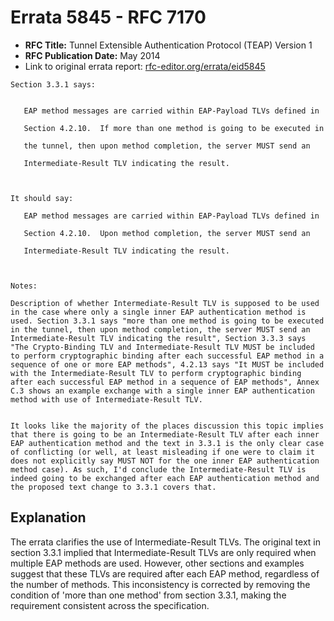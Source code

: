 # Errata 5845 - RFC 7170

- **RFC Title:** Tunnel Extensible Authentication Protocol (TEAP) Version 1
- **RFC Publication Date:** May 2014
- Link to original errata report: [rfc-editor.org/errata/eid5845](https://www.rfc-editor.org/errata/eid5845)

```
Section 3.3.1 says:


   EAP method messages are carried within EAP-Payload TLVs defined in
   Section 4.2.10.  If more than one method is going to be executed in
   the tunnel, then upon method completion, the server MUST send an
   Intermediate-Result TLV indicating the result.


It should say:

   EAP method messages are carried within EAP-Payload TLVs defined in
   Section 4.2.10.  Upon method completion, the server MUST send an
   Intermediate-Result TLV indicating the result.


Notes:

Description of whether Intermediate-Result TLV is supposed to be used in the case where only a single inner EAP authentication method is used. Section 3.3.1 says "more than one method is going to be executed in the tunnel, then upon method completion, the server MUST send an Intermediate-Result TLV indicating the result", Section 3.3.3 says "The Crypto-Binding TLV and Intermediate-Result TLV MUST be included to perform cryptographic binding after each successful EAP method in a sequence of one or more EAP methods", 4.2.13 says "It MUST be included with the Intermediate-Result TLV to perform cryptographic binding after each successful EAP method in a sequence of EAP methods", Annex C.3 shows an example exchange with a single inner EAP authentication method with use of Intermediate-Result TLV.

It looks like the majority of the places discussion this topic implies that there is going to be an Intermediate-Result TLV after each inner EAP authentication method and the text in 3.3.1 is the only clear case of conflicting (or well, at least misleading if one were to claim it does not explicitly say MUST NOT for the one inner EAP authentication method case). As such, I'd conclude the Intermediate-Result TLV is indeed going to be exchanged after each EAP authentication method and the proposed text change to 3.3.1 covers that.
```

## Explanation

The errata clarifies the use of Intermediate-Result TLVs. The original text in section 3.3.1 implied that Intermediate-Result TLVs are only required when multiple EAP methods are used. However, other sections and examples suggest that these TLVs are required after each EAP method, regardless of the number of methods. This inconsistency is corrected by removing the condition of 'more than one method' from section 3.3.1, making the requirement consistent across the specification.
